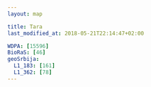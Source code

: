 ```yaml
---
layout: map

title: Tara
last_modified_at: 2018-05-21T22:14:47+02:00

WDPA: [15596]
BioRaS: [46]
geoSrbija:
  L1_183: [161]
  L1_362: [78]
---
```

